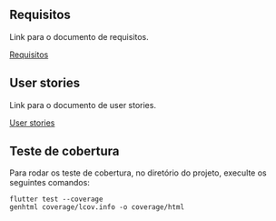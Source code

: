 ## Requisitos
    
Link para o documento de requisitos.

[Requisitos](REQUISITOS.md)

## User stories

Link para o documento de user stories.

[User stories](USER_STORIES.md)

## Teste de cobertura

Para rodar os teste de cobertura, no diretório do projeto, execulte os seguintes comandos:

```
flutter test --coverage
genhtml coverage/lcov.info -o coverage/html
```
